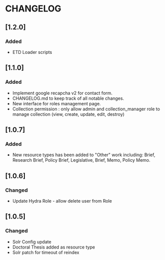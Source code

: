 # CHANGELOG

## [1.2.0]

### Added
- ETD Loader scripts

## [1.1.0]

### Added
- Implement google recapcha v2 for contact form.
- CHANGELOG.md to keep track of all notable changes.
- New interface for roles management page.
- Collection permission : only allow admin and collection_manager role to manage collection (view, create, update, edit, destroy)

## [1.0.7]

### Added
- New resource types has been added to "Other" work including: Brief, Research Brief, Policy Brief, Legislative, Brief, Memo, Policy Memo.

## [1.0.6]

### Changed
- Update Hydra Role - allow delete user from Role

## [1.0.5]

### Changed
- Solr Config update
- Doctoral Thesis added as resource type
- Solr patch for timeout of reindex